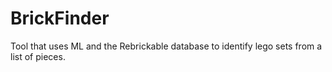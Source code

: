 # BrickFinder
Tool that uses ML and the Rebrickable database to identify lego sets from a list of pieces.
